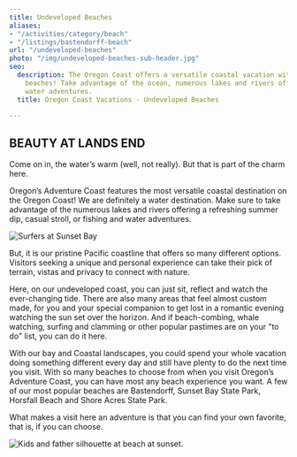 ```yaml
---
title: Undeveloped Beaches
aliases:
- "/activities/category/beach"
- "/listings/bastendorff-beach"
url: "/undeveloped-beaches"
photo: "/img/undeveloped-beaches-sub-header.jpg"
seo:
  description: The Oregon Coast offers a versatile coastal vacation with various undeveloped
    beaches! Take advantage of the ocean, numerous lakes and rivers offering exciting
    water adventures.
  title: Oregon Coast Vacations - Undeveloped Beaches

---
```

## BEAUTY AT LANDS END

Come on in, the water’s warm (well, not really). But that is part of the charm here.

Oregon’s Adventure Coast features the most versatile  coastal destination on the Oregon Coast! We are definitely a water destination.  Make sure to take advantage of the numerous lakes and rivers offering a refreshing summer dip, casual stroll, or fishing and water adventures.

![Surfers at Sunset Bay](/img/beaches-sunset-bay.jpg)

But, it is our pristine Pacific coastline that offers so many different options. Visitors seeking a unique and personal experience can take their pick of terrain, vistas and privacy to connect with nature.

Here, on our undeveloped coast, you can just sit, reflect and watch the ever-changing tide. There are also many areas that feel almost custom made, for you and your special companion to get lost in a romantic evening watching the sun set over the horizon.  And if beach-combing, whale watching, surfing and clamming or other popular pastimes are on your "to do" list, you can do it here.

With our bay and Coastal landscapes, you could spend your whole vacation doing something different every day and still have plenty to do the next time you visit. With so many beaches to choose from when you visit Oregon’s Adventure Coast, you can have most any beach experience you want. A few of our most popular beaches are Bastendorff, Sunset Bay State Park, Horsfall Beach and Shore Acres State Park.

What makes a visit here an adventure is that you can find your own favorite, that is, if you can choose.

![Kids and father silhouette at beach at sunset.](/img/kids-silhouette-beaches-sunset.jpg)